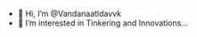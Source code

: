 - 👋 Hi, I’m @Vandanaatldavvk
- 👀 I’m interested in Tinkering and Innovations...


<!---
Vandanaatldavvk/Vandanaatldavvk is a ✨ special ✨ repository because its `README.md` (this file) appears on your GitHub profile.
You can click the Preview link to take a look at your changes.
--->
